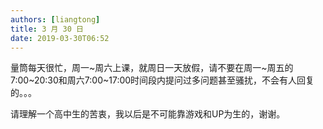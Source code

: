 ```yaml
---
authors: [liangtong]
title: 3 月 30 日
date: 2019-03-30T06:52
---
```


量筒每天很忙，周一\~周六上课，就周日一天放假，请不要在周一\~周五的7:00~20:30和周六7:00\~17:00时间段内提问过多问题甚至骚扰，不会有人回复的。。。

请理解一个高中生的苦衷，我以后是不可能靠游戏和UP为生的，谢谢。
